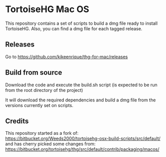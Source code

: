 # TortoiseHG Mac OS

This repository contains a set of scripts to build a dmg file ready to install TortoiseHG.
Also, you can find a dmg file for each tagged release.

## Releases

Go to <https://github.com/kikeenrique/thg-for-mac/releases>

## Build from source

Download the code and execute the build.sh script (is expected to be run from the root directory of the project)

It will download the required dependencies and build a dmg file from the versions currently set on scripts.

## Credits

This repository started as a fork of:
   <https://bitbucket.org/Weeds2000/tortoisehg-osx-build-scripts/src/default/>
and has cherry picked some changes from:
   <https://bitbucket.org/tortoisehg/thg/src/default/contrib/packaging/macos/>